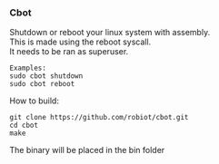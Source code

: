 ### Cbot
Shutdown or reboot your linux system with assembly.\
This is made using the reboot syscall.\
It needs to be ran as superuser.
```
Examples:
sudo cbot shutdown
sudo cbot reboot
```


How to build:
```
git clone https://github.com/robiot/cbot.git
cd cbot
make
```
The binary will be placed in the bin folder
